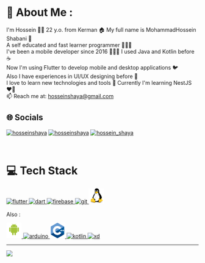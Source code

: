 # 💫 About Me :
I'm Hossein 👋🏻 22 y.o. from Kerman 🏠 My full name is MohammadHossein Shabani 👤</br>
A self educated and fast learner programmer 👨🏻‍💻</br>
I've been a mobile developer since 2016 🧑🏻‍💻 I used Java and Kotlin before ☕</br>
Now I'm using Flutter to develop mobile and desktop applications 🐦</br>
Also I have experiences in UI/UX designing before 🎨</br>
I love to learn new technologies and tools 💙 Currently I'm learning NestJS ❤️‍🔥</br>
📫 Reach me at: hosseinshaya@gmail.com
</br>

## 🌐 Socials
<p align="left">
<a href="https://twitter.com/hosseinshaya" target="blank"><img align="center" src="https://raw.githubusercontent.com/rahuldkjain/github-profile-readme-generator/master/src/images/icons/Social/twitter.svg" alt="hosseinshaya" height="30" width="40" /></a>
<a href="https://linkedin.com/in/hosseinshaya" target="blank"><img align="center" src="https://raw.githubusercontent.com/rahuldkjain/github-profile-readme-generator/master/src/images/icons/Social/linked-in-alt.svg" alt="hosseinshaya" height="30" width="40" /></a>
<a href="https://instagram.com/hossein_shaya" target="blank"><img align="center" src="https://raw.githubusercontent.com/rahuldkjain/github-profile-readme-generator/master/src/images/icons/Social/instagram.svg" alt="hossein_shaya" height="30" width="40" /></a>
</p>
</br>

# 💻 Tech Stack
<a href="https://flutter.dev" target="_blank" rel="noreferrer"> <img src="https://www.vectorlogo.zone/logos/flutterio/flutterio-icon.svg" alt="flutter" width="40" height="40"/> </a> <a href="https://dart.dev" target="_blank" rel="noreferrer"> <img src="https://www.vectorlogo.zone/logos/dartlang/dartlang-icon.svg" alt="dart" width="40" height="40"/> </a> <a href="https://firebase.google.com/" target="_blank" rel="noreferrer"> <img src="https://www.vectorlogo.zone/logos/firebase/firebase-icon.svg" alt="firebase" width="40" height="40"/> </a> <a href="https://git-scm.com/" target="_blank" rel="noreferrer"> <img src="https://www.vectorlogo.zone/logos/git-scm/git-scm-icon.svg" alt="git" width="40" height="40"/> </a> <a href="https://www.linux.org/" target="_blank" rel="noreferrer"> <img src="https://raw.githubusercontent.com/devicons/devicon/master/icons/linux/linux-original.svg" alt="linux" width="40" height="40"/> </a>
</br></br>
Also :</br>
<p align="left"> <a href="https://developer.android.com" target="_blank" rel="noreferrer"> <img src="https://raw.githubusercontent.com/devicons/devicon/master/icons/android/android-original-wordmark.svg" alt="android" width="40" height="40"/> </a> <a href="https://www.arduino.cc/" target="_blank" rel="noreferrer"> <img src="https://cdn.worldvectorlogo.com/logos/arduino-1.svg" alt="arduino" width="40" height="40"/> </a> <a href="https://www.w3schools.com/cpp/" target="_blank" rel="noreferrer"> <img src="https://raw.githubusercontent.com/devicons/devicon/master/icons/cplusplus/cplusplus-original.svg" alt="cplusplus" width="40" height="40"/> </a>  <a href="https://kotlinlang.org" target="_blank" rel="noreferrer"> <img src="https://www.vectorlogo.zone/logos/kotlinlang/kotlinlang-icon.svg" alt="kotlin" width="40" height="40"/> </a> <a href="https://www.adobe.com/products/xd.html" target="_blank" rel="noreferrer"> <img src="https://cdn.worldvectorlogo.com/logos/adobe-xd.svg" alt="xd" width="40" height="40"/> </a> </p>


---
[![](https://visitcount.itsvg.in/api?id=hosseinshaya&label=Profile%20Views&icon=5&pretty=false)](https://visitcount.itsvg.in)
